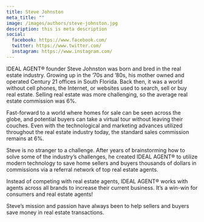 ```yaml
---
title: Steve Johnston
meta_title: ""
image: /images/authors/steve-johnston.jpg
description: this is meta description
social:
  facebook: https://www.facebook.com/
  twitter: https://www.twitter.com/
  instagram: https://www.instagram.com/
---
```



IDEAL AGENT® founder Steve Johnston was born and bred in the real estate industry. Growing up in the ’70s and ’80s, his mother owned and operated Century 21 offices in South Florida. Back then, it was a world without cell phones, the Internet, or websites used to search, sell or buy real estate. Selling real estate was more challenging, so the average real estate commission was 6%.

Fast-forward to a world where homes for sale can be seen across the globe, and potential buyers can take a virtual tour without leaving their couches. Even with the technological and marketing advances utilized throughout the real estate industry today, the standard sales commission remains at 6%.

Steve is no stranger to a challenge. After years of brainstorming how to solve some of the industry’s challenges, he created IDEAL AGENT® to utilize modern technology to save home sellers and buyers thousands of dollars in commissions via a referral network of top real estate agents.

Instead of competing with real estate agents, IDEAL AGENT® works with agents across all brands to increase their current business. It’s a win-win for consumers and real estate agents!

Steve’s mission and passion have always been to help sellers and buyers save money in real estate transactions.
